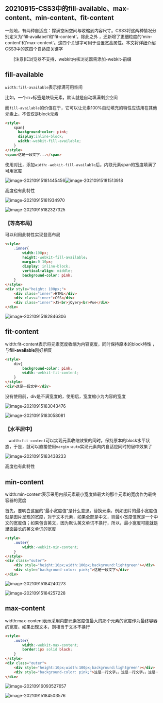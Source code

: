 ## 20210915-CSS3中的fill-available、max-content、min-content、fit-content

一般地，有两种自适应：撑满空闲空间与收缩到内容尺寸。CSS3将这两种情况分别定义为'fill-availabel'和'fit-content'。除此之外 ，还新增了更细粒度的'min-content'和'max-content'。这四个关键字可用于设置宽高属性。本文将详细介绍CSS3中的这四个自适应关键字

　　[注意]IE浏览器不支持，webkit内核浏览器需添加-webkit-前缀

## **fill-available**

`width:fill-available`表示撑满可用空间

比如，一个`div`标签是块级元素，默认就是自动填满剩余空间

而`fill-available`的价值在于，它可以让元素100%自动填充的特性应该用在其他元素上，不仅仅是block元素

```html
<style>
    span{
      background-color: pink;
      display:inline-block;
      width:-webkit-fill-available;
    }
</style>
<span>这是一段文字...</span>
```

使用对比，添加`width:-webkit-fill-available`后，内联元素span的宽度填满了可用宽度

![image-20210915181445456](https://i.loli.net/2021/09/15/VGprf9DtYBsw3A1.png)![image-20210915181513918](https://i.loli.net/2021/09/15/mOnwtUJ7fSquY2P.png)

高度也有此特性

![image-20210915181934970](https://i.loli.net/2021/09/15/UyLfgOmHiEnkTDP.png)

![image-20210915182327325](https://i.loli.net/2021/09/15/gha8lCO4psrTVzG.png)

### 【等高布局】

可以利用此特性实现登高布局

```html
<style>
    .inner{
        width:100px;
        height:-webkit-fill-available;
        margin:0 10px;
        display: inline-block;
        vertical-align: middle;
        background-color: pink;
    }
</style>
<div style="height: 100px;">
    <div class="inner">HTML</div>
    <div class="inner">CSS</div>
    <div class="inner">JS<br>jQyery<br>Vue</div>
</div>
```

![image-20210915182846306](https://i.loli.net/2021/09/15/NqIMcwuVODilL2s.png)

## **fit-content**

width:fit-content表示将元素宽度收缩为内容宽度，同时保持原本的block特性 ，与**fill-available**刚好相反

```html
<style>
    div{
        background-color: pink;
        width:-webkit-fit-content;
    }
</style>
<div>这是一段文字</div>
```

没有使用前，div是不满宽度的，使用后，宽度缩小为内容的宽度

![image-20210915183043476](https://i.loli.net/2021/09/15/UNOalED6b4iRqp9.png)

![image-20210915183058081](https://i.loli.net/2021/09/15/CXKBtwi1QrSN9Ek.png)

### 【水平居中】

`　width:fit-content`可以实现元素收缩效果的同时，保持原本的block水平状态，于是，就可以直接使用`margin:auto`实现元素向内自适应同时的居中效果了



![image-20210915183438233](https://i.loli.net/2021/09/15/scL4pBShg2kxOAy.png)

高度也有此特性



## **min-content**

width:min-content表示采用内部元素最小宽度值最大的那个元素的宽度作为最终容器的宽度

首先，要明白这里的“最小宽度值”是什么意思。替换元素，例如图片的最小宽度值就是图片呈现的宽度，对于文本元素，如果全部是中文，则最小宽度值就是一个中文的宽度值；如果包含英文，因为默认英文单词不换行，所以，最小宽度可能就是里面最长的英文单词的宽度

```html
<style>
    .outer{
        width:-webkit-min-content;
    }
</style>
<div class="outer">
    <div style="height:10px;width:100px;background:lightgreen"></div>
    <div style="background-color: pink;">这是一段文字</div>
</div>
```

![image-20210915184240273](https://i.loli.net/2021/09/15/K4t7WriOANYdzZX.png)

![image-20210915184257228](https://i.loli.net/2021/09/15/Olu8mGISYKfZJ4o.png)

## **max-content**

width:max-content表示采用内部元素宽度值最大的那个元素的宽度作为最终容器的宽度。如果出现文本，则相当于文本不换行

```html
<style>
    .outer{
        width:-webkit-max-content;
        border:1px solid black;
    }
</style>
<div class="outer">
    <div style="height:10px;width:100px;background:lightgreen"></div>
    <div style="background-color: pink;">这是一行文字。。这是一行文字。。这是一行文字。。这是一行文字。。这是一行文字。。这是一行文字。。这是一行文字。。</div>
</div>
```

![image-20210916093527657](https://i.loli.net/2021/09/16/SOPKqoI2FvtRV87.png)

![image-20210915184503576](https://i.loli.net/2021/09/15/hqiOvStAzyarsdj.png)

